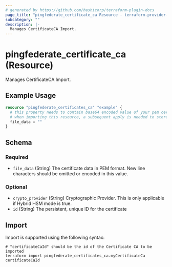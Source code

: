```yaml
---
# generated by https://github.com/hashicorp/terraform-plugin-docs
page_title: "pingfederate_certificate_ca Resource - terraform-provider-pingfederate"
subcategory: ""
description: |-
  Manages CertificateCA Import.
---
```


# pingfederate_certificate_ca (Resource)

Manages CertificateCA Import.

## Example Usage

```terraform
resource "pingfederate_certificates_ca" "example" {
  # this property needs to contain base64 encoded value of your pem certificate.
  # when importing this resource, a subsequent apply is needed to store file_data into state for the future management of the resource
  file_data = ""
}
```

<!-- schema generated by tfplugindocs -->
## Schema

### Required

- `file_data` (String) The certificate data in PEM format. New line characters should be omitted or encoded in this value.

### Optional

- `crypto_provider` (String) Cryptographic Provider. This is only applicable if Hybrid HSM mode is true.
- `id` (String) The persistent, unique ID for the certificate

## Import

Import is supported using the following syntax:

```shell
# "certificateCaId" should be the id of the Certificate CA to be imported
terraform import pingfederate_certificates_ca.myCertificateCa certificateCaId
```
